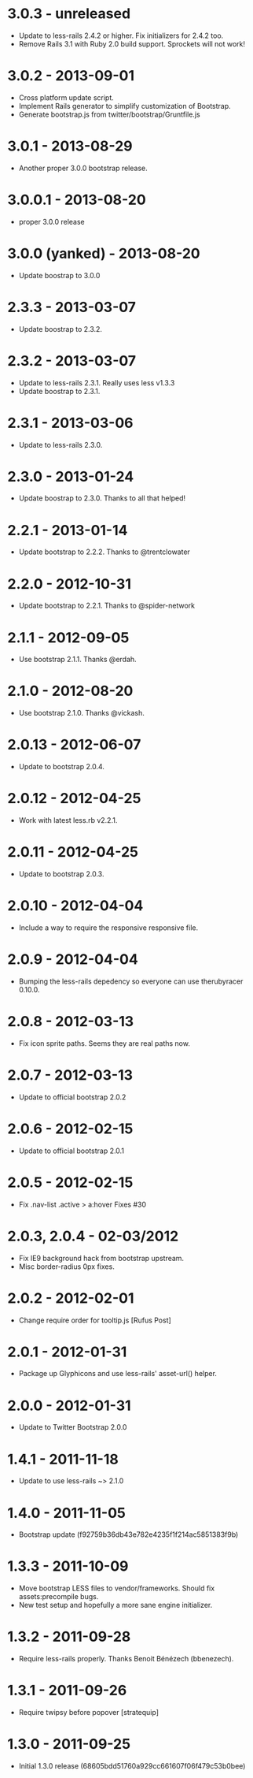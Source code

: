 
# 3.0.3 - unreleased

* Update to less-rails 2.4.2 or higher. Fix initializers for 2.4.2 too.
* Remove Rails 3.1 with Ruby 2.0 build support. Sprockets will not work!

# 3.0.2 - 2013-09-01

* Cross platform update script.
* Implement Rails generator to simplify customization of Bootstrap.
* Generate bootstrap.js from twitter/bootstrap/Gruntfile.js

# 3.0.1 - 2013-08-29

* Another proper 3.0.0 bootstrap release.

# 3.0.0.1 - 2013-08-20

* proper 3.0.0 release

# 3.0.0 (yanked) - 2013-08-20

* Update boostrap to 3.0.0

# 2.3.3 - 2013-03-07

* Update boostrap to 2.3.2.

# 2.3.2 - 2013-03-07

* Update to less-rails 2.3.1. Really uses less v1.3.3
* Update boostrap to 2.3.1.

# 2.3.1 - 2013-03-06

* Update to less-rails 2.3.0.

# 2.3.0 - 2013-01-24

* Update boostrap to 2.3.0. Thanks to all that helped!

# 2.2.1 - 2013-01-14

* Update bootstrap to 2.2.2. Thanks to @trentclowater

# 2.2.0 - 2012-10-31

* Update bootstrap to 2.2.1. Thanks to @spider-network

# 2.1.1 - 2012-09-05

* Use bootstrap 2.1.1. Thanks @erdah.

# 2.1.0 - 2012-08-20

* Use bootstrap 2.1.0. Thanks @vickash.

# 2.0.13 - 2012-06-07

* Update to bootstrap 2.0.4.

# 2.0.12 - 2012-04-25

* Work with latest less.rb v2.2.1.

# 2.0.11 - 2012-04-25

* Update to bootstrap 2.0.3.

# 2.0.10 - 2012-04-04

* Include a way to require the responsive responsive file.

# 2.0.9 - 2012-04-04

* Bumping the less-rails depedency so everyone can use therubyracer 0.10.0.

# 2.0.8 - 2012-03-13

* Fix icon sprite paths. Seems they are real paths now.

# 2.0.7 - 2012-03-13

* Update to official bootstrap 2.0.2

# 2.0.6 - 2012-02-15

* Update to official bootstrap 2.0.1

# 2.0.5 - 2012-02-15

* Fix .nav-list .active > a:hover Fixes #30

# 2.0.3, 2.0.4 - 02-03/2012

* Fix IE9 background hack from bootstrap upstream.
* Misc border-radius 0px fixes.

# 2.0.2 - 2012-02-01

* Change require order for tooltip.js [Rufus Post]

# 2.0.1 - 2012-01-31

* Package up Glyphicons and use less-rails' asset-url() helper.

# 2.0.0 - 2012-01-31

* Update to Twitter Bootstrap 2.0.0

# 1.4.1 - 2011-11-18

* Update to use less-rails ~> 2.1.0

# 1.4.0 - 2011-11-05

* Bootstrap update (f92759b36db43e782e4235f1f214ac5851383f9b)

# 1.3.3 - 2011-10-09

* Move bootstrap LESS files to vendor/frameworks. Should fix assets:precompile bugs.
* New test setup and hopefully a more sane engine initializer.

# 1.3.2 - 2011-09-28

* Require less-rails properly. Thanks Benoit Bénézech (bbenezech).

# 1.3.1 - 2011-09-26

* Require twipsy before popover [stratequip]

# 1.3.0 - 2011-09-25

* Initial 1.3.0 release (68605bdd51760a929cc661607f06f479c53b0bee)
